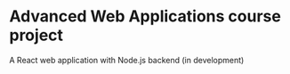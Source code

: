 # Advanced Web Applications course project

A React web application with Node.js backend (in development)